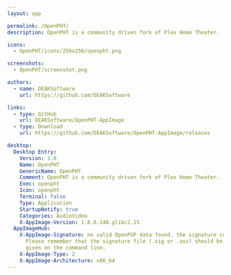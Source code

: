 ```yaml
---
layout: app

permalink: /OpenPHT/
description: OpenPHT is a community driven fork of Plex Home Theater.

icons:
  - OpenPHT/icons/256x256/openpht.png

screenshots:
  - OpenPHT/screenshot.png

authors:
  - name: DEAKSoftware
    url: https://github.com/DEAKSoftware

links:
  - type: GitHub
    url: DEAKSoftware/OpenPHT-AppImage
  - type: Download
    url: https://github.com/DEAKSoftware/OpenPHT-AppImage/releases

desktop:
  Desktop Entry:
    Version: 1.0
    Name: OpenPHT
    GenericName: OpenPHT
    Comment: OpenPHT is a community driven fork of Plex Home Theater.
    Exec: openpht
    Icon: openpht
    Terminal: false
    Type: Application
    StartupNotify: true
    Categories: AudioVideo
    X-AppImage-Version: 1.8.0.148.glibc2.15
  AppImageHub:
    X-AppImage-Signature: no valid OpenPGP data found. the signature could not be verified.
      Please remember that the signature file (.sig or .asc) should be the first file
      given on the command line.
    X-AppImage-Type: 2
    X-AppImage-Architecture: x86_64
---
```

